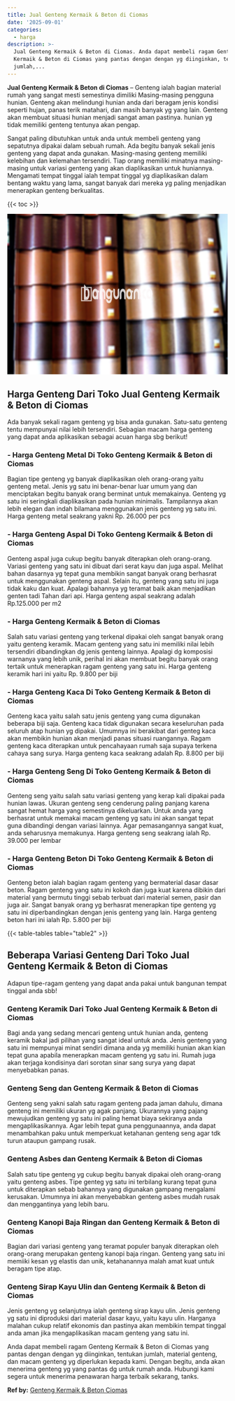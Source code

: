 ```yaml
---
title: Jual Genteng Kermaik & Beton di Ciomas
date: '2025-09-01'
categories:
  - harga
description: >-
  Jual Genteng Kermaik & Beton di Ciomas. Anda dapat membeli ragam Genteng
  Kermaik & Beton di Ciomas yang pantas dengan dengan yg diinginkan, tentukan
  jumlah,...
---
```


**Jual Genteng Kermaik & Beton di Ciomas** – Genteng ialah bagian material rumah yang sangat mesti semestinya dimiliki Masing-masing pengguna hunian. Genteng akan melindungi hunian anda dari beragam jenis kondisi seperti hujan, panas terik matahari, dan masih banyak yg yang lain. Genteng akan membuat situasi hunian menjadi sangat aman pastinya. hunian yg tidak memiliki genteng tentunya akan pengap.

Sangat paling dibutuhkan untuk anda untuk membeli genteng yang sepatutnya dipakai dalam sebuah rumah. Ada begitu banyak sekali jenis genteng yang dapat anda gunakan. Masing-masing genteng memiliki kelebihan dan kelemahan tersendiri. Tiap orang memiliki minatnya masing-masing untuk variasi genteng yang akan diaplikasikan untuk huniannya. Mengamati tempat tinggal ialah tempat tinggal yg diaplikasikan dalam bentang waktu yang lama, sangat banyak dari mereka yg paling menjadikan menerapkan genteng berkualitas.

{{< toc >}}

![Jual Genteng Kermaik & Beton di Ciomas](/images/genteng-minimalis-murah13.png)

## Harga Genteng Dari Toko Jual Genteng Kermaik & Beton di Ciomas

Ada banyak sekali ragam genteng yg bisa anda gunakan. Satu-satu genteng tentu mempunyai nilai lebih tersendiri. Sebagian macam harga genteng yang dapat anda aplikasikan sebagai acuan harga sbg berikut!

### \- Harga Genteng Metal Di Toko Genteng Kermaik & Beton di Ciomas

Bagian tipe genteng yg banyak diaplikasikan oleh orang-orang yaitu genteng metal. Jenis yg satu ini benar-benar luar umum yang dan menciptakan begitu banyak orang berminat untuk memakainya. Genteng yg satu ini seringkali diaplikasikan pada hunian minimalis. Tampilannya akan lebih elegan dan indah bilamana menggunakan jenis genteng yg satu ini. Harga genteng metal seakrang yakni Rp. 26.000 per pcs

### \- Harga Genteng Aspal Di Toko Genteng Kermaik & Beton di Ciomas

Genteng aspal juga cukup begitu banyak diterapkan oleh orang-orang. Variasi genteng yang satu ini dibuat dari serat kayu dan juga aspal. Melihat bahan dasarnya yg tepat guna membikin sangat banyak orang berhasrat untuk menggunakan genteng aspal. Selain itu, genteng yang satu ini juga tidak kaku dan kuat. Apalagi bahannya yg teramat baik akan menjadikan genten tadi Tahan dari api. Harga genteng aspal seakrang adalah Rp.125.000 per m2

### \- Harga Genteng Kermaik & Beton di Ciomas

Salah satu variasi genteng yang terkenal dipakai oleh sangat banyak orang yaitu genteng keramik. Macam genteng yang satu ini memiliki nilai lebih tersendiri dibandingkan dg jenis genteng lainnya. Apalagi dg komposisi warnanya yang lebih unik, perihal ini akan membuat begitu banyak orang tertaik untuk menerapkan ragam genteng yang satu ini. Harga genteng keramik hari ini yaitu Rp. 9.800 per biji

### \- Harga Genteng Kaca Di Toko Genteng Kermaik & Beton di Ciomas

Genteng kaca yaitu salah satu jenis genteng yang cuma digunakan beberapa biji saja. Genteng kaca tidak digunakan secara keseluruhan pada seluruh atap hunian yg dipakai. Umumnya ini berakibat dari genteg kaca akan membikin hunian akan menjadi panas situasi ruangannya. Ragam genteng kaca diterapkan untuk pencahayaan rumah saja supaya terkena cahaya sang surya. Harga genteng kaca seakrang adalah Rp. 8.800 per biji

### \- Harga Genteng Seng Di Toko Genteng Kermaik & Beton di Ciomas

Genteng seng yaitu salah satu variasi genteng yang kerap kali dipakai pada hunian lawas. Ukuran genteng seng cenderung paling panjang karena sangat hemat harga yang semestinya dikeluarkan. Untuk anda yang berhasrat untuk memakai macam genteng yg satu ini akan sangat tepat guna dibandingi dengan variasi lainnya. Agar pemasangannya sangat kuat, anda seharusnya memakunya. Harga genteng seng seakrang ialah Rp. 39.000 per lembar

### \- Harga Genteng Beton Di Toko Genteng Kermaik & Beton di Ciomas

Genteng beton ialah bagian ragam genteng yang bermaterial dasar dasar beton. Ragam genteng yang satu ini kokoh dan juga kuat karena dibikin dari material yang bermutu tinggi sebab terbuat dari material semen, pasir dan juga air. Sangat banyak orang yg berhasrat menerapkan tipe genteng yg satu ini diperbandingkan dengan jenis genteng yang lain. Harga genteng beton hari ini ialah Rp. 5.800 per biji

{{< table-tables table="table2" >}}

## Beberapa Variasi Genteng Dari Toko Jual Genteng Kermaik & Beton di Ciomas

Adapun tipe-ragam genteng yang dapat anda pakai untuk bangunan tempat tinggal anda sbb!

### Genteng Keramik Dari Toko Jual Genteng Kermaik & Beton di Ciomas

Bagi anda yang sedang mencari genteng untuk hunian anda, genteng keramik bakal jadi pilihan yang sangat ideal untuk anda. Jenis genteng yang satu ini mempunyai minat sendiri dimana anda yg memiliki hunian akan kian tepat guna apabila menerapkan macam genteng yg satu ini. Rumah juga akan terjaga kondisinya dari sorotan sinar sang surya yang dapat menyebabkan panas.

### Genteng Seng dan Genteng Kermaik & Beton di Ciomas

Genteng seng yakni salah satu ragam genteng pada jaman dahulu, dimana genteng ini memiliki ukuran yg agak panjang. Ukurannya yang pajang mewujudkan genteng yg satu ini paling hemat biaya sekiranya anda mengaplikasikannya. Agar lebih tepat guna penggunaannya, anda dapat menambahkan paku untuk memperkuat ketahanan genteng seng agar tdk turun ataupun gampang rusak.

### Genteng Asbes dan Genteng Kermaik & Beton di Ciomas

Salah satu tipe genteng yg cukup begitu banyak dipakai oleh orang-orang yaitu genteng asbes. Tipe genteg yg satu ini terbilang kurang tepat guna untuk diterapkan sebab bahannya yang digunakan gampang mengalami kerusakan. Umumnya ini akan menyebabkan genteng asbes mudah rusak dan menggantinya yang lebih baru.

### Genteng Kanopi Baja Ringan dan Genteng Kermaik & Beton di Ciomas

Bagian dari variasi genteng yang teramat populer banyak diterapkan oleh orang-orang merupakan genteng kanopi baja ringan. Genteng yang satu ini memiiki kesan yg elastis dan unik, ketahanannya malah amat kuat untuk beragam tipe atap.

### Genteng Sirap Kayu Ulin dan Genteng Kermaik & Beton di Ciomas

Jenis genteng yg selanjutnya ialah genteng sirap kayu ulin. Jenis genteng yg satu ini diproduksi dari material dasar kayu, yaitu kayu ulin. Harganya malahan cukup relatif ekonomis dan pastinya akan membikin tempat tinggal anda aman jika mengaplikasikan macam genteng yang satu ini.

Anda dapat membeli ragam Genteng Kermaik & Beton di Ciomas yang pantas dengan dengan yg diinginkan, tentukan jumlah, material genteng, dan macam genteng yg diperlukan kepada kami. Dengan begitu, anda akan menerima genteng yg yang pantas dg untuk rumah anda. Hubungi kami segera untuk menerima penawaran harga terbaik sekarang, tanks.

**Ref by:**  [Genteng Kermaik & Beton  Ciomas](https://id.wikipedia.org/wiki/Genteng)
